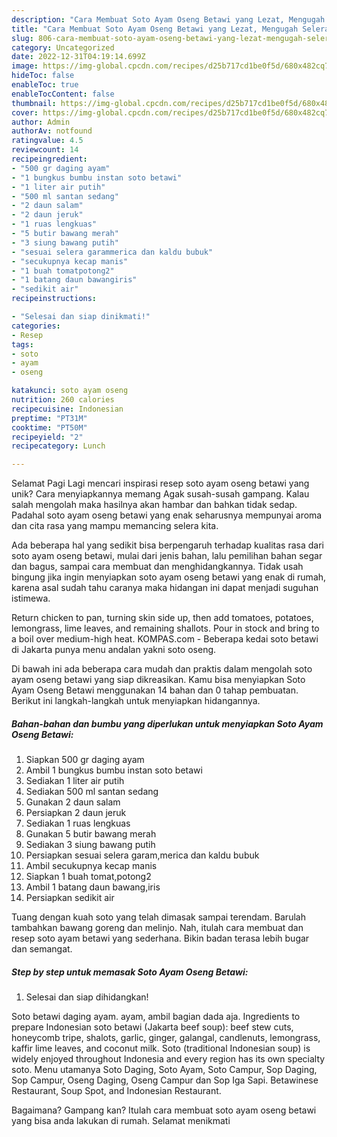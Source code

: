 ```yaml
---
description: "Cara Membuat Soto Ayam Oseng Betawi yang Lezat, Mengugah Selera"
title: "Cara Membuat Soto Ayam Oseng Betawi yang Lezat, Mengugah Selera"
slug: 806-cara-membuat-soto-ayam-oseng-betawi-yang-lezat-mengugah-selera
category: Uncategorized
date: 2022-12-31T04:19:14.699Z
image: https://img-global.cpcdn.com/recipes/d25b717cd1be0f5d/680x482cq70/soto-ayam-oseng-betawi-foto-resep-utama.jpg
hideToc: false
enableToc: true
enableTocContent: false
thumbnail: https://img-global.cpcdn.com/recipes/d25b717cd1be0f5d/680x482cq70/soto-ayam-oseng-betawi-foto-resep-utama.jpg
cover: https://img-global.cpcdn.com/recipes/d25b717cd1be0f5d/680x482cq70/soto-ayam-oseng-betawi-foto-resep-utama.jpg
author: Admin
authorAv: notfound
ratingvalue: 4.5
reviewcount: 14
recipeingredient:
- "500 gr daging ayam"
- "1 bungkus bumbu instan soto betawi"
- "1 liter air putih"
- "500 ml santan sedang"
- "2 daun salam"
- "2 daun jeruk"
- "1 ruas lengkuas"
- "5 butir bawang merah"
- "3 siung bawang putih"
- "sesuai selera garammerica dan kaldu bubuk"
- "secukupnya kecap manis"
- "1 buah tomatpotong2"
- "1 batang daun bawangiris"
- "sedikit air"
recipeinstructions:

- "Selesai dan siap dinikmati!"
categories:
- Resep
tags:
- soto
- ayam
- oseng

katakunci: soto ayam oseng 
nutrition: 260 calories
recipecuisine: Indonesian
preptime: "PT31M"
cooktime: "PT50M"
recipeyield: "2"
recipecategory: Lunch

---
```



Selamat Pagi Lagi mencari inspirasi resep soto ayam oseng betawi yang unik? Cara menyiapkannya memang Agak susah-susah gampang. Kalau salah mengolah maka hasilnya akan hambar dan bahkan tidak sedap. Padahal soto ayam oseng betawi yang enak seharusnya mempunyai aroma dan cita rasa yang mampu memancing selera kita.


Ada beberapa hal yang sedikit bisa berpengaruh terhadap kualitas rasa dari soto ayam oseng betawi, mulai dari jenis bahan, lalu pemilihan bahan segar dan bagus, sampai cara membuat dan menghidangkannya. Tidak usah bingung jika ingin menyiapkan soto ayam oseng betawi yang enak di rumah, karena asal sudah tahu caranya maka hidangan ini dapat menjadi suguhan istimewa.

Return chicken to pan, turning skin side up, then add tomatoes, potatoes, lemongrass, lime leaves, and remaining shallots. Pour in stock and bring to a boil over medium-high heat. KOMPAS.com - Beberapa kedai soto betawi di Jakarta punya menu andalan yakni soto oseng.


Di bawah ini ada beberapa cara mudah dan praktis dalam mengolah soto ayam oseng betawi yang siap dikreasikan. Kamu bisa menyiapkan Soto Ayam Oseng Betawi menggunakan 14 bahan dan 0 tahap pembuatan. Berikut ini langkah-langkah untuk menyiapkan hidangannya.

<!--inarticleads1-->

##### Bahan-bahan dan bumbu yang diperlukan untuk menyiapkan Soto Ayam Oseng Betawi:

1. Siapkan 500 gr daging ayam
1. Ambil 1 bungkus bumbu instan soto betawi
1. Sediakan 1 liter air putih
1. Sediakan 500 ml santan sedang
1. Gunakan 2 daun salam
1. Persiapkan 2 daun jeruk
1. Sediakan 1 ruas lengkuas
1. Gunakan 5 butir bawang merah
1. Sediakan 3 siung bawang putih
1. Persiapkan sesuai selera garam,merica dan kaldu bubuk
1. Ambil secukupnya kecap manis
1. Siapkan 1 buah tomat,potong2
1. Ambil 1 batang daun bawang,iris
1. Persiapkan sedikit air


Tuang dengan kuah soto yang telah dimasak sampai terendam. Barulah tambahkan bawang goreng dan melinjo. Nah, itulah cara membuat dan resep soto ayam betawi yang sederhana. Bikin badan terasa lebih bugar dan semangat. 

<!--inarticleads2-->

##### Step by step untuk memasak Soto Ayam Oseng Betawi:


1. Selesai dan siap dihidangkan!

Soto betawi daging ayam. ayam, ambil bagian dada aja. Ingredients to prepare Indonesian soto betawi (Jakarta beef soup): beef stew cuts, honeycomb tripe, shalots, garlic, ginger, galangal, candlenuts, lemongrass, kaffir lime leaves, and coconut milk. Soto (traditional Indonesian soup) is widely enjoyed throughout Indonesia and every region has its own specialty soto. Menu utamanya Soto Daging, Soto Ayam, Soto Campur, Sop Daging, Sop Campur, Oseng Daging, Oseng Campur dan Sop Iga Sapi. Betawinese Restaurant, Soup Spot, and Indonesian Restaurant. 

Bagaimana? Gampang kan? Itulah cara membuat soto ayam oseng betawi yang bisa anda lakukan di rumah. Selamat menikmati
